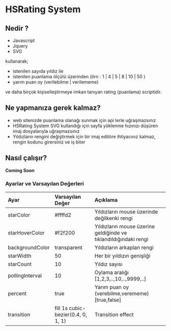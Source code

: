 # HSRating System

## Nedir ?
* Javascript
* Jquery
* SVG

kullanarak;
* istenilen sayıda yıldız ile 
* istenilen puanlama ölçütü üzerinden (örn : 1 | 4 | 5 | 8 | 10 | 50 )
* yarım puan oy (verilebilme | verilememe)

ve daha birçok kişiselleştirmeye imkan tanıyan rating (puanlama) scriptidir.

## Ne yapmanıza gerek kalmaz?
* web sitenizde puanlama olanağı sunmak için api lerle uğraşmazsınız
* HSRating System SVG kullandığı için sayfa yüklenme hızınızı düşüren imaj dosyalarıyla uğraşmazsınız
* Yıldızların rengini değiştirmek için bir imaj editöre ihtiyacınız kalmaz, rengin kodunu girersiniz ve iş biter

## Nasıl çalışır?

**Coming Soon**

### Ayarlar ve Varsayılan Değerleri

|Ayar              |Varsayılan Değer|Açıklama|
|:-----------------|:---------------|:-------|
|starColor         | #ffffd2                            | Yıldızların mouse üzerinde değilkenki rengi|
|starHoverColor    | #f2f200                            | Yıldızların mouse üzerine geldiğinde ve tıklandıldığındaki rengi|
|backgroundColor   | transparent                        | Yıldızların arkaplan rengi|
|starWidth         | 50                                 | Her bir yıldızın genişliği|
|starCount         | 10                                 | Yıldız sayısı|
|pollingInterval   | 10                                 | Oylama aralığı [1,2,3,..,10,..,9999,..]|
|percent           | true                               | Yarım puan oy (verebilme,verememe) [true,false]|
|transition        | fill 1s cubic-bezier(0.4, 0, 1, 1) | Transition effect|
